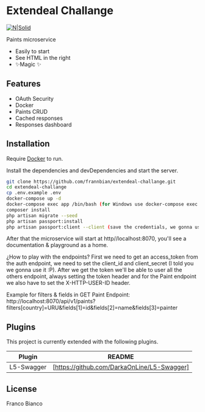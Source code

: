 # Extendeal Challange

[![N|Solid](https://camo.githubusercontent.com/316ccceb2c875497ee2197622c2040a241b8afe4ff78ab7cc0161ee2a644b8a3/68747470733a2f2f696d672e736869656c64732e696f2f62616467652f4c61726176656c2d4646324432303f7374796c653d666f722d7468652d6261646765266c6f676f3d6c61726176656c266c6f676f436f6c6f723d7768697465)](https://laravel.com/)


Paints microservice

- Easily to start
- See HTML in the right
- ✨Magic ✨

## Features

- OAuth Security
- Docker
- Paints CRUD
- Cached responses
- Responses dashboard

## Installation

Require [Docker](https://www.docker.com/) to run.

Install the dependencies and devDependencies and start the server.

```sh
git clone https://github.com/frannbian/extendeal-challange.git
cd extendeal-challange
cp .env.example .env
docker-compose up -d
docker-compose exec app /bin/bash (for Windows use docker-compose exec app //bin//bash)
composer install
php artisan migrate --seed
php artisan passport:install
php artisan passport:client --client (save the credentials, we gonna user later)

```
After that the microservice will start at http//localhost:8070, you'll see a documentation & playground as a home.

¿How to play with the endpoints?
First we need to get an access_token from the auth endpoint, we need to set the client_id and client_secret (I told you we gonna use it :P).
After we get the token we'll be able to user all the others endpoint, always setting the token header and for the Paint endpoint we also have to set the X-HTTP-USER-ID header.

Example for filters & fields in GET Paint Endpoint:
http://localhost:8070/api/v1/paints?filters[country]=URU&fields[1]=id&fields[2]=name&fields[3]=painter
## Plugins

This project is currently extended with the following plugins.

| Plugin | README |
| ------ | ------ |
| L5-Swagger | [https://github.com/DarkaOnLine/L5-Swagger] |

## License

Franco Bianco
